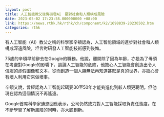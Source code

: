 ```yaml
---
layout: post
title: 人工智能教父後悔研發AI　憂對社會和人類構成風險
date: 2023-05-02 17:23:58.000000000 +08:00
link: https://news.rthk.hk/rthk/ch/component/k2/1698839-20230502.htm
categories: rthk
---
```


有人工智能（AI）教父之稱的科學家辛頓認為，人工智能領域的進步對社會和人類構成深遠風險，坦言對研發人工智能技術感到後悔。

75歲的辛頓早前辭去在Google的職務。他說，離開除了因為年齡，亦是為了毋須在考慮對Google的影響下，談論人工智能的危險，他擔心人工智能會創造出令人信服的虛假圖像和文本，從而創造一個人類無法再知道甚麼是真的世界，亦擔心會有壞人利用它來做壞事。

辛頓又說，曾經認為人工智能起碼要30至50年才能夠進化到較人類更聰明，但他現在認為這個情況不再遙遠。

Google首席科學家迪恩回應表示，公司仍然致力對人工智能採取負責任態度，在不斷學習了解新風險的同時，亦大膽創新。
